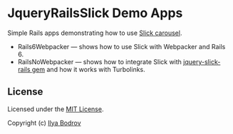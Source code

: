 # JqueryRailsSlick Demo Apps

Simple Rails apps demonstrating how to use [Slick carousel](https://kenwheeler.github.io/slick/).

* Rails6Webpacker — shows how to use Slick with Webpacker and Rails 6.
* RailsNoWebpacker — shows how to integrate Slick with [jquery-slick-rails gem](https://github.com/bodrovis/jquery-slick-rails) and how it works with Turbolinks.

## License

Licensed under the [MIT License](https://github.com/bodrovis/jquery-slick-rails-demo/blob/master/LICENSE.txt).

Copyright (c) [Ilya Bodrov](http://bodrovis.tech)
